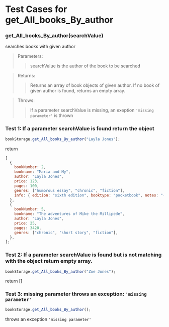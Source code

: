 # Test Cases for get_All_books_By_author

### **get_All_books_By_author(searchValue)**

searches books with given author

> Parameters:
>
> > searchValue is the author of the book to be searched

> Returns:
>
> > Returns an array of book objects of given author. If no book of given author is found, returns an empty array.

> Throws:
>
> > If a parameter searchValue is missing, an exeption `'missing parameter'` is thrown

### Test 1: If a parameter searchValue is found return the object

```js
bookStorage.get_All_books_By_author("Layla Jones");
```

return

```js
[
  {
    bookNumber: 2,
    bookname: "Maria and My",
    author: "Layla Jones",
    price: 123,
    pages: 100,
    genres: ["humorous essay", "chronic", "fiction"],
    info: { edition: "sixth edition", booktype: "pocketbook", notes: "-" },
  },
  {
    bookNumber: 5,
    bookname: "The adventures of Mike the Millipede",
    author: "Layla Jones",
    price: 25,
    pages: 3420,
    genres: ["chronic", "short story", "fiction"],
  },
];
```

### Test 2: If a parameter searchValue is found but is not matching with the object return empty array.

```js
bookStorage.get_All_books_By_author("Zoe Jones");
```

return []

### Test 3: missing parameter throws an exception: `'missing parameter'`

```js
bookStorage.get_All_books_By_author();
```

throws an exception `'missing parameter'`
